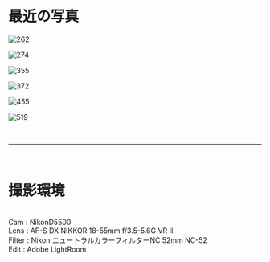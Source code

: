 # 最近の写真

![262](https://github.com/HiEN63/page_img/blob/master/img/DSC_0262-mini.jpg)

![274](https://github.com/HiEN63/page_img/blob/master/img/DSC_0274-mini.jpg)

![355](https://github.com/HiEN63/page_img/blob/master/img/DSC_0355-mini.jpg)

![372](https://github.com/HiEN63/page_img/blob/master/img/DSC_0372-mini.jpg)

![455](https://github.com/HiEN63/page_img/blob/master/img/DSC_0455-mini.jpg)

![519](https://github.com/HiEN63/page_img/blob/master/img/DSC_0519-mini.jpg)


<br>

***

<br>

# 撮影環境

<br>
Cam : NikonD5500 <br>
Lens : AF-S DX NIKKOR 18-55mm f/3.5-5.6G VR II <br>
Filter : Nikon ニュートラルカラーフィルターNC 52mm NC-52  <br>
Edit : Adobe LightRoom <br>

